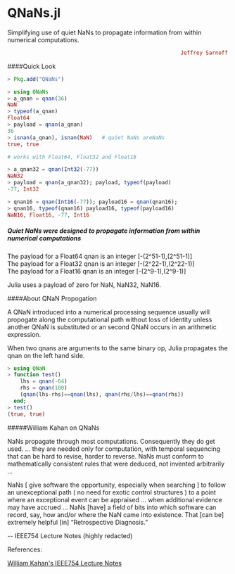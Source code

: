 # QNaNs.jl
Simplifying use of quiet NaNs to propagate information from within numerical computations.
```ruby
                                                       Jeffrey Sarnoff © 2016-Mar-26 at New York
```

####Quick Look

```julia
> Pkg.add("QNaNs")
```
```julia
> using QNaNs
> a_qnan = qnan(36)
NaN
> typeof(a_qnan)
Float64
> payload = qnan(a_qnan)
36
> isnan(a_qnan), isnan(NaN)   # quiet NaNs areNaNs
true, true

# works with Float64, Float32 and Float16

> a_qnan32 = qnan(Int32(-77))
NaN32
> payload = qnan(a_qnan32); payload, typeof(payload)
-77, Int32

> qnan16 = qnan(Int16(-77)); payload16 = qnan(qnan16);
> qnan16, typeof(qnan16) payload16, typeof(payload16)
NaN16, Float16, -77, Int16

```

##### Quiet NaNs were designed to propagate information from within numerical computations

The payload for a Float64 qnan is an integer [-(2^51-1),(2^51-1)]  
The payload for a Float32 qnan is an integer [-(2^22-1),(2^22-1)]  
The payload for a Float16 qnan is an integer [-(2^9-1),(2^9-1)]  

Julia uses a payload of zero for NaN, NaN32, NaN16.

####About QNaN Propogation

A QNaN introduced into a numerical processing sequence usually will propogate along the computational path without loss of identity unless another QNaN is substituted or an second QNaN occurs in an arithmetic expression.

When two qnans are arguments to the same binary op, Julia propagates the qnan on the left hand side. 
```julia
> using QNaN
> function test()
    lhs = qnan(-64)
    rhs = qnan(100)
    (qnan(lhs-rhs)==qnan(lhs), qnan(rhs/lhs)==qnan(rhs))
  end;
> test()
(true, true)
```

#####William Kahan on QNaNs

NaNs propagate through most computations. Consequently they do get used. ... they are needed only for computation, with temporal sequencing that can be hard to revise, harder to reverse. NaNs must conform to mathematically consistent rules that were deduced, not invented arbitrarily ...

NaNs [ give software the opportunity, especially when searching ] to follow an unexceptional path ( no need for exotic control structures ) to a point where an exceptional event can be appraised ... when additional evidence may have accrued ...  NaNs [have] a field of bits into which software can record, say, how and/or where the NaN came into existence. That [can be] extremely helpful [in] “Retrospective Diagnosis.”

-- IEEE754 Lecture Notes (highly redacted)

References:

[William Kahan's IEEE754 Lecture Notes](http://www.eecs.berkeley.edu/~wkahan/ieee754status/IEEE754.PDF)
